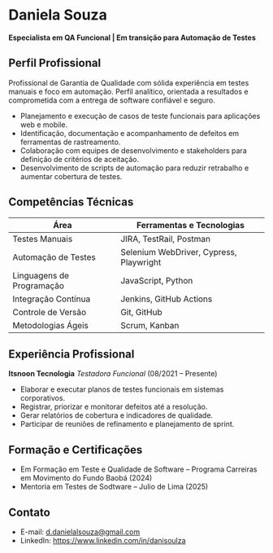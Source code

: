# Daniela Souza

**Especialista em QA Funcional | Em transição para Automação de Testes**

## Perfil Profissional

Profissional de Garantia de Qualidade com sólida experiência em testes manuais e foco em automação. Perfil analítico, orientada a resultados e comprometida com a entrega de software confiável e seguro.

- Planejamento e execução de casos de teste funcionais para aplicações web e mobile.
- Identificação, documentação e acompanhamento de defeitos em ferramentas de rastreamento.
- Colaboração com equipes de desenvolvimento e stakeholders para definição de critérios de aceitação.
- Desenvolvimento de scripts de automação para reduzir retrabalho e aumentar cobertura de testes.

## Competências Técnicas

| Área                    | Ferramentas e Tecnologias           |
| ----------------------- | ----------------------------------- |
| Testes Manuais          | JIRA, TestRail, Postman             |
| Automação de Testes     | Selenium WebDriver, Cypress, Playwright |
| Linguagens de Programação | JavaScript, Python                  |
| Integração Contínua     | Jenkins, GitHub Actions             |
| Controle de Versão      | Git, GitHub                         |
| Metodologias Ágeis      | Scrum, Kanban                       |

## Experiência Profissional

**Itsnoon Tecnologia**
*Testadora Funcional* (08/2021 – Presente)

- Elaborar e executar planos de testes funcionais em sistemas corporativos.
- Registrar, priorizar e monitorar defeitos até a resolução.
- Gerar relatórios de cobertura e indicadores de qualidade.
- Participar de reuniões de refinamento e planejamento de sprint.

## Formação e Certificações

- Em Formação em Teste e Qualidade de Software – Programa Carreiras em Movimento do Fundo Baobá (2024)
- Mentoria em Testes de Sodtware – Julio de Lima (2025)

## Contato

- E-mail: d.danielalsouza@gmail.com
- LinkedIn: https://www.linkedin.com/in/danisoulza
   
